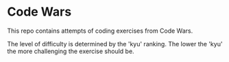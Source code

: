 # Code Wars

This repo contains attempts of coding exercises from Code Wars.

The level of difficulty is determined by the 'kyu' ranking. The lower the 'kyu' the more challenging the exercise should be. 
